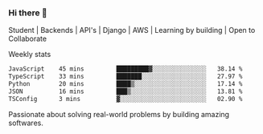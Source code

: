 ### Hi there 👋 

Student | Backends | API's | Django | AWS |  Learning by building | Open to Collaborate

Weekly stats
<!--START_SECTION:waka-->

```txt
JavaScript    45 mins         █████████▓░░░░░░░░░░░░░░░   38.14 %
TypeScript    33 mins         ███████░░░░░░░░░░░░░░░░░░   27.97 %
Python        20 mins         ████▒░░░░░░░░░░░░░░░░░░░░   17.14 %
JSON          16 mins         ███▒░░░░░░░░░░░░░░░░░░░░░   13.81 %
TSConfig      3 mins          ▓░░░░░░░░░░░░░░░░░░░░░░░░   02.90 %
```

<!--END_SECTION:waka-->


Passionate about solving real-world problems by building amazing softwares.
